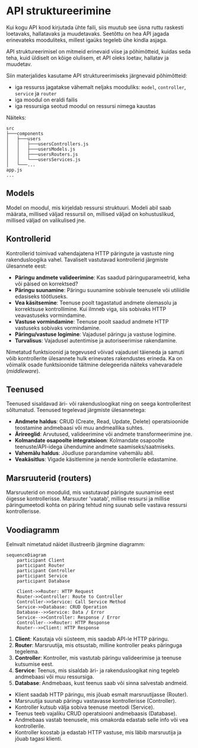 # API struktureerimine

Kui kogu API kood kirjutada ühte faili, siis muutub see üsna ruttu raskesti loetavaks, hallatavaks ja muudetavaks. Seetõttu on hea API jagada erinevateks mooduliteks, millest igaüks tegeleb ühe kindla asjaga.

API struktureerimisel on mitmeid erinevaid viise ja põhimõtteid, kuidas seda teha, kuid üldiselt on kõige olulisem, et API oleks loetav, hallatav ja muudetav.

Siin materjalides kasutame API struktureerimiseks järgnevaid põhimõtteid:

- iga ressurss jagatakse vähemalt neljaks mooduliks: `model`, `controller`, `service` ja `router`
- iga moodul on eraldi failis
- iga ressursiga seotud moodul on ressursi nimega kaustas

Näiteks:

```text
src
├───components
│   ├───users
│   │   ├───usersControllers.js
│   │   ├───usersModels.js
│   │   ├───usersRouters.js
│   │   └───usersServices.js
│   └───...
app.js
...

```

## Models

Model on moodul, mis kirjeldab ressursi struktuuri. Modeli abil saab määrata, millised väljad ressursil on, millised väljad on kohustuslikud, millised väljad on valikulised jne.

## Kontrollerid

Kontrollerid toimivad vahendajatena HTTP päringute ja vastuste ning rakendusloogika vahel. Tavaliselt vastutavad kontrollerid järgmiste ülesannete eest:

- **Päringu andmete valideerimine**: Kas saadud päringuparameetrid, keha või päised on korrektsed?
- **Päringu suunamine**: Päringu suunamine sobivale teenusele või utiliidile edasiseks töötluseks.
- **Vea käsitsemine**: Teenuse poolt tagastatud andmete olemasolu ja korrektsuse kontrollimine. Kui ilmneb viga, siis sobivaks HTTP veavastuseks vormindamine.
- **Vastuse vormindamine**: Teenuse poolt saadud andmete HTTP vastuseks sobivaks vormindamine.
- **Päringu/vastuse logimine**: Vajadusel päringu ja vastuse logimine.
- **Turvalisus**: Vajadusel autentimise ja autoriseerimise rakendamine.

Nimetatud funktsioonid ja tegevused võivad vajadusel täieneda ja samuti võib kontrollerite ülesannete hulk erinevates rakendustes erineda. Ka on võimalik osade funktsioonide täitmine delegeerida näiteks vahevaradele (*middleware*).

## Teenused

Teenused sisaldavad äri- või rakendusloogikat ning on seega kontrolleritest sõltumatud. Teenused tegelevad järgmiste ülesannetega:

- **Andmete haldus**: CRUD (Create, Read, Update, Delete) operatsioonide teostamine andmebaasi või muu andmeallika suhtes.
- **Ärireeglid**: Arvutused, valideerimine või andmete transformeerimine jne.
- **Kolmandate osapoolte integratsioon**: Kolmandate osapoolte teenuste/API-idega ühendumine andmete saamiseks/saatmiseks.
- **Vahemälu haldus**: Jõudluse parandamine vahemälu abil.
- **Veakäsitlus**: Vigade käsitlemine ja nende kontrollerile edastamine.

## Marsruuterid (routers)

Marsruuterid on moodulid, mis vastutavad päringute suunamise eest õigesse kontrollerisse. Marsuuter 'vaatab', millise ressursi ja millise päringumeetodi kohta on päring tehtud ning suunab selle vastava ressursi kontrollerisse.

## Voodiagramm

Eelnvalt nimetatud näidet illustreerib järgmine diagramm:

```mermaid
sequenceDiagram
    participant Client
    participant Router
    participant Controller
    participant Service
    participant Database

    Client->>Router: HTTP Request
    Router->>Controller: Route to Controller
    Controller->>Service: Call Service Method
    Service->>Database: CRUD Operation
    Database-->>Service: Data / Error
    Service-->>Controller: Response / Error
    Controller-->>Router: HTTP Response
    Router-->>Client: HTTP Response

```

1. **Client**: Kasutaja või süsteem, mis saadab API-le HTTP päringu.
2. **Router**: Marsruutija, mis otsustab, milline kontroller peaks päringuga tegelema.
3. **Controller**: Kontroller, mis vastutab päringu valideerimise ja teenuse kutsumise eest.
4. **Service**: Teenus, mis sisaldab äri- ja rakendusloogikat ning tegeleb andmebaasi või muu ressursiga.
5. **Database**: Andmebaas, kust teenus saab või sinna salvestab andmeid.

- Klient saadab HTTP päringu, mis jõuab esmalt marsruutijasse (Router).
- Marsruutija suunab päringu vastavasse kontrollerisse (Controller).
- Kontroller kutsub välja sobiva teenuse meetodi (Service).
- Teenus teeb vajaliku CRUD operatsiooni andmebaasis (Database).
- Andmebaas vastab teenusele, mis omakorda edastab selle info või vea kontrollerile.
- Kontroller koostab ja edastab HTTP vastuse, mis läbib marsruutija ja jõuab tagasi klienti.

